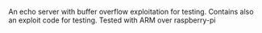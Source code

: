 An echo server with buffer overflow exploitation for testing.
Contains also an exploit code for testing.
Tested with ARM over raspberry-pi
